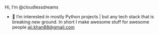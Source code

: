 Hi, I’m @cloudlessdreams
- 👀 I’m interested in mostly Python projects | but any tech stack that is breaking new ground.
In short I make awesome stuff for awesome people 
aji.khan88@gmail.com

<!---
cloudlessdreams/cloudlessdreams is a ✨ special ✨ repository because its `README.md` (this file) appears on your GitHub profile.
You can click the Preview link to take a look at your changes.
--->
